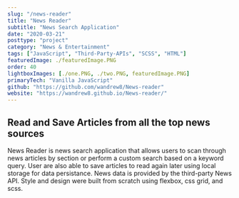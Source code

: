 ```yaml
---
slug: "/news-reader"
title: "News Reader"
subtitle: "News Search Application"
date: "2020-03-21"
posttype: "project"
category: "News & Entertainment"
tags: ["JavaScript", "Third-Party-APIs", "SCSS", "HTML"]
featuredImage: ./featuredImage.PNG
order: 40
lightboxImages: [./one.PNG, ./two.PNG, featuredImage.PNG]
primaryTech: "Vanilla JavaScript"
github: "https://github.com/wandrew8/News-reader"
website: "https://wandrew8.github.io/News-reader/"
---
```


## Read and Save Articles from all the top news sources

News Reader is news search application that allows users to scan through news articles by section or perform a custom search based on a keyword query. User are also able to save articles to read again later using local storage for data persistance. News data is provided by the third-party News API. Style and design were built from scratch using flexbox, css grid, and scss.
